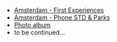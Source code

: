 * [Amsterdam - First Experiences](/amsterdam-first-experiences)
* [Amsterdam - Phone STD & Parks](/amsterdam-phone-std-and-parks)
* [Photo album](http://bit.ly/1IvAlYb)
* to be continued...
